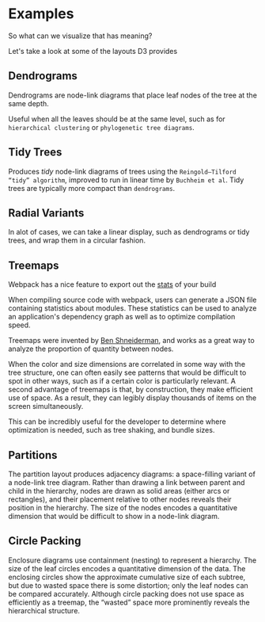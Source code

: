 # Examples

So what can we visualize that has meaning?

Let's take a look at some of the layouts D3 provides

## Dendrograms

Dendrograms are node-link diagrams that place leaf nodes of the tree at the same depth.

Useful when all the leaves should be at the same level, such as for `hierarchical clustering` or `phylogenetic tree diagrams`.

## Tidy Trees

Produces _tidy_ node-link diagrams of trees using the `Reingold–Tilford “tidy” algorithm`, improved to run in linear time by `Buchheim et al`. Tidy trees are typically more compact than `dendrograms`.

## Radial Variants

In alot of cases, we can take a linear display, such as dendrograms or tidy trees, and wrap them in a circular fashion.

## Treemaps

Webpack has a nice feature to export out the [stats](https://webpack.js.org/api/stats) of your build

When compiling source code with webpack, users can generate a JSON file containing statistics about modules. These statistics can be used to analyze an application's dependency graph as well as to optimize compilation speed.

Treemaps were invented by [Ben Shneiderman](https://en.wikipedia.org/wiki/Ben_Shneiderman), and works as a great way to analyze the proportion of quantity between nodes.

When the color and size dimensions are correlated in some way with the tree structure, one can often easily see patterns that would be difficult to spot in other ways, such as if a certain color is particularly relevant. A second advantage of treemaps is that, by construction, they make efficient use of space. As a result, they can legibly display thousands of items on the screen simultaneously.

This can be incredibly useful for the developer to determine where optimization is needed, such as tree shaking, and bundle sizes.

## Partitions

The partition layout produces adjacency diagrams: a space-filling variant of a node-link tree diagram. Rather than drawing a link between parent and child in the hierarchy, nodes are drawn as solid areas (either arcs or rectangles), and their placement relative to other nodes reveals their position in the hierarchy. The size of the nodes encodes a quantitative dimension that would be difficult to show in a node-link diagram.

## Circle Packing

Enclosure diagrams use containment (nesting) to represent a hierarchy. The size of the leaf circles encodes a quantitative dimension of the data. The enclosing circles show the approximate cumulative size of each subtree, but due to wasted space there is some distortion; only the leaf nodes can be compared accurately. Although circle packing does not use space as efficiently as a treemap, the “wasted” space more prominently reveals the hierarchical structure.
